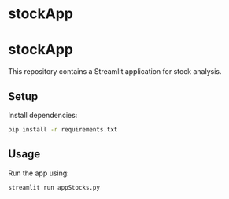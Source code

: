 # stockApp
# stockApp

This repository contains a Streamlit application for stock analysis.

## Setup

Install dependencies:

```bash
pip install -r requirements.txt
```

## Usage

Run the app using:

```bash
streamlit run appStocks.py
```
